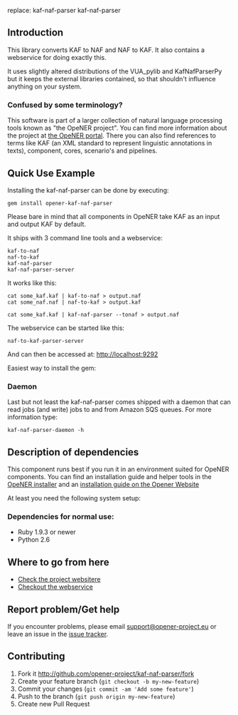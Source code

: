 replace:
kaf-naf-parser
kaf-naf-parser

Introduction
------------

This library converts KAF to NAF and NAF to KAF. It also contains a webservice for doing exactly this.

It uses slightly altered distributions of the VUA_pylib and KafNafParserPy but it keeps the external libraries contained, so that shouldn't influence anything on your system.

### Confused by some terminology?

This software is part of a larger collection of natural language processing tools known as "the OpeNER project". You can find more information about the project at [the OpeNER portal](http://opener-project.github.io). There you can also find references to terms like KAF (an XML standard to represent linguistic annotations in texts), component, cores, scenario's and pipelines.


Quick Use Example
-----------------

Installing the kaf-naf-parser can be done by executing:

    gem install opener-kaf-naf-parser

Please bare in mind that all components in OpeNER take KAF as an input and output KAF by default.

It ships with 3 command line tools and a webservice:

```
kaf-to-naf
naf-to-kaf
kaf-naf-parser
kaf-naf-parser-server
```

It works like this:

```
cat some_kaf.kaf | kaf-to-naf > output.naf
cat some_naf.naf | naf-to-kaf > output.kaf

cat some_kaf.kaf | kaf-naf-parser --tonaf > output.naf
```

The webservice can be started like this:

```
naf-to-kaf-parser-server
```
And can then be accessed at: <http://localhost:9292>

Easiest way to install the gem:

### Daemon

Last but not least the kaf-naf-parser comes shipped with a daemon that can read jobs (and write) jobs to and from Amazon SQS queues. For more information type:

    kaf-naf-parser-daemon -h


Description of dependencies
---------------------------

This component runs best if you run it in an environment suited for OpeNER components. You can find an installation guide and helper tools in the [OpeNER installer](https://github.com/opener-project/opener-installer) and an [installation guide on the Opener Website](http://opener-project.github.io/getting-started/how-to/local-installation.html)

At least you need the following system setup:

### Dependencies for normal use:

* Ruby 1.9.3 or newer
* Python 2.6

Where to go from here
---------------------

* [Check the project websitere](http://opener-project.github.io)
* [Checkout the webservice](http://opener.olery.com/kaf-naf-parser)

Report problem/Get help
-----------------------

If you encounter problems, please email support@opener-project.eu or leave an issue in the 
[issue tracker](https://github.com/opener-project/kaf-naf-parser/issues).


Contributing
------------

1. Fork it <http://github.com/opener-project/kaf-naf-parser/fork>
2. Create your feature branch (`git checkout -b my-new-feature`)
3. Commit your changes (`git commit -am 'Add some feature'`)
4. Push to the branch (`git push origin my-new-feature`)
5. Create new Pull Request
